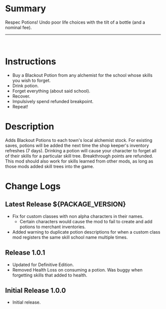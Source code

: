 # Summary
Respec Potions! Undo poor life choices with the tilt of a bottle (and a nominal fee). 
&nbsp;
- - - -
&nbsp;

# Instructions
- Buy a Blackout Potion from any alchemist for the school whose skills you wish to forget.
- Drink potion.
- Forget everything (about said school).
- Recover.
- Impulsively spend refunded breakpoint.
- Repeat!

# Description
Adds Blackout Potions to each town's local alchemist stock. For existing saves, potions will be added the next time the shop keeper's inventory refreshes (7 days). Drinking a potion will cause your character to forget all of their skills for a particular skill tree. Breakthrough points are refunded. This mod should also work for skills learned from other mods, as long as those mods added skill trees into the game.

# Change Logs

## Latest Release ${PACKAGE_VERSION}
- Fix for custom classes with non alpha characters in their names.
  - Certain characters would cause the mod to fail to create and add potions to merchant inventories.
- Added warning to duplicate potion descriptions for when a custom class mod registers the same skill school name multiple times.

## Release 1.0.1
- Updated for Definitive Edition.
- Removed Health Loss on consuming a potion. Was buggy when forgetting skills that added to health.

## Initial Release 1.0.0
- Initial release.
